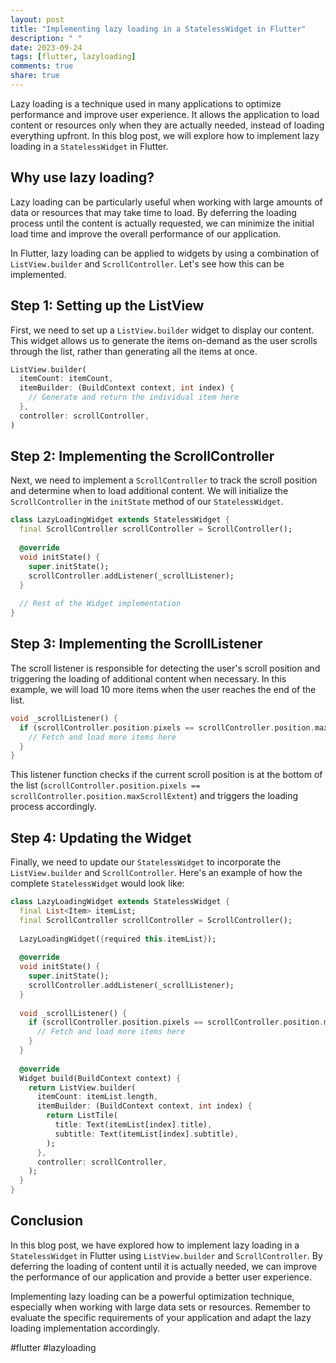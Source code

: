 ```yaml
---
layout: post
title: "Implementing lazy loading in a StatelessWidget in Flutter"
description: " "
date: 2023-09-24
tags: [flutter, lazyloading]
comments: true
share: true
---
```


Lazy loading is a technique used in many applications to optimize performance and improve user experience. It allows the application to load content or resources only when they are actually needed, instead of loading everything upfront. In this blog post, we will explore how to implement lazy loading in a `StatelessWidget` in Flutter.

## Why use lazy loading?

Lazy loading can be particularly useful when working with large amounts of data or resources that may take time to load. By deferring the loading process until the content is actually requested, we can minimize the initial load time and improve the overall performance of our application.

In Flutter, lazy loading can be applied to widgets by using a combination of `ListView.builder` and `ScrollController`. Let's see how this can be implemented.

## Step 1: Setting up the ListView

First, we need to set up a `ListView.builder` widget to display our content. This widget allows us to generate the items on-demand as the user scrolls through the list, rather than generating all the items at once.

```dart
ListView.builder(
  itemCount: itemCount,
  itemBuilder: (BuildContext context, int index) {
    // Generate and return the individual item here
  },
  controller: scrollController,
)
```

## Step 2: Implementing the ScrollController

Next, we need to implement a `ScrollController` to track the scroll position and determine when to load additional content. We will initialize the `ScrollController` in the `initState` method of our `StatelessWidget`. 

```dart
class LazyLoadingWidget extends StatelessWidget {
  final ScrollController scrollController = ScrollController();
  
  @override
  void initState() {
    super.initState();
    scrollController.addListener(_scrollListener);
  }
  
  // Rest of the Widget implementation
}
```

## Step 3: Implementing the ScrollListener

The scroll listener is responsible for detecting the user's scroll position and triggering the loading of additional content when necessary. In this example, we will load 10 more items when the user reaches the end of the list.

```dart
void _scrollListener() {
  if (scrollController.position.pixels == scrollController.position.maxScrollExtent) {
    // Fetch and load more items here
  }
}
```

This listener function checks if the current scroll position is at the bottom of the list (`scrollController.position.pixels == scrollController.position.maxScrollExtent`) and triggers the loading process accordingly.

## Step 4: Updating the Widget

Finally, we need to update our `StatelessWidget` to incorporate the `ListView.builder` and `ScrollController`. Here's an example of how the complete `StatelessWidget` would look like:

```dart
class LazyLoadingWidget extends StatelessWidget {
  final List<Item> itemList;
  final ScrollController scrollController = ScrollController();
  
  LazyLoadingWidget({required this.itemList});
  
  @override
  void initState() {
    super.initState();
    scrollController.addListener(_scrollListener);
  }
  
  void _scrollListener() {
    if (scrollController.position.pixels == scrollController.position.maxScrollExtent) {
      // Fetch and load more items here
    }
  }
  
  @override
  Widget build(BuildContext context) {
    return ListView.builder(
      itemCount: itemList.length,
      itemBuilder: (BuildContext context, int index) {
        return ListTile(
          title: Text(itemList[index].title),
          subtitle: Text(itemList[index].subtitle),
        );
      },
      controller: scrollController,
    );
  }
}
```

## Conclusion

In this blog post, we have explored how to implement lazy loading in a `StatelessWidget` in Flutter using `ListView.builder` and `ScrollController`. By deferring the loading of content until it is actually needed, we can improve the performance of our application and provide a better user experience.

Implementing lazy loading can be a powerful optimization technique, especially when working with large data sets or resources. Remember to evaluate the specific requirements of your application and adapt the lazy loading implementation accordingly.

#flutter #lazyloading